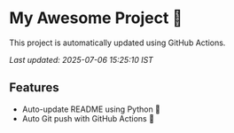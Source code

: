 # My Awesome Project 🚀

This project is automatically updated using GitHub Actions.

_Last updated: 2025-07-06 15:25:10 IST_

## Features
- Auto-update README using Python 🐍
- Auto Git push with GitHub Actions 🤖
